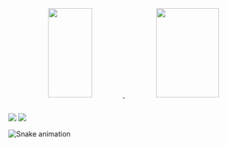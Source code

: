 <div align="center">
  <a href="https://github.com/NathanMendes0202">
  <img height="180em" width="42%" src="https://github-readme-stats.vercel.app/api?username=NathanMendes&show_icons=true&theme=dracula&include_all_commits=true&count_private=true"/>
  <img height="180em" width="50%" src="https://github-readme-stats.vercel.app/api/top-langs/?username=NathanMendes0202&layout=compact&langs_count=7&theme=dracula"/>
</div>

  ##
 
<div> 
  <a href = "mailto:nathan.mendes0202@outlook.com"><img src="https://img.shields.io/badge/-Gmail-%23333?style=for-the-badge&logo=gmail&logoColor=white" target="_blank"></a>
  <a href="https://www.linkedin.com/in/nathan-mendes-77a288251/" target="_blank"><img src="https://img.shields.io/badge/-LinkedIn-%230077B5?style=for-the-badge&logo=linkedin&logoColor=white" target="_blank"></a> 
 
  ![Snake animation](https://github.com/NathanMendes0202/NathanMendes0202/blob/output/github-contribution-grid-snake.svg)
 
</div>
